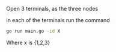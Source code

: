 Open 3 terminals, as the three nodes

in each of the terminals run the command
```bash
go run main.go -id X
```

Where x is {1,2,3}



